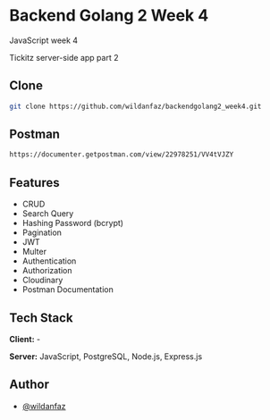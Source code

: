 # Backend Golang 2 Week 4

JavaScript week 4

Tickitz server-side app part 2

## Clone
```bash
git clone https://github.com/wildanfaz/backendgolang2_week4.git
```
## Postman
```bash
https://documenter.getpostman.com/view/22978251/VV4tVJZY
```

## Features

- CRUD
- Search Query
- Hashing Password (bcrypt)
- Pagination
- JWT
- Multer
- Authentication
- Authorization
- Cloudinary
- Postman Documentation

## Tech Stack

**Client:** -

**Server:** JavaScript, PostgreSQL, Node.js, Express.js

## Author

- [@wildanfaz](https://www.github.com/wildanfaz)
